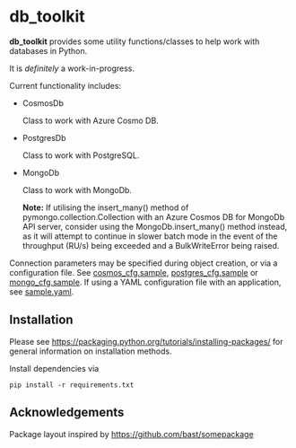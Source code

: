 # db_toolkit

**db_toolkit** provides some utility functions/classes to help work with databases in Python.

It is _definitely_ a work-in-progress.

Current functionality includes:

* CosmosDb

    Class to work with Azure Cosmo DB. 
       
* PostgresDb

    Class to work with PostgreSQL.
    
* MongoDb

    Class to work with MongoDb.

    **Note:**
    If utilising the insert_many() method of pymongo.collection.Collection with an Azure Cosmos DB for MongoDb API 
    server, consider using the MongoDb.insert_many() method instead, as it will attempt to continue in slower batch mode 
    in the event of the throughput (RU/s) being exceeded and a BulkWriteError being raised.
    
Connection parameters may be specified during object creation, or via a configuration file.
See [cosmos_cfg.sample](db_toolkit/docs/cosmos_cfg.sample), [postgres_cfg.sample](db_toolkit/docs/postgres_cfg.sample) 
or [mongo_cfg.sample](db_toolkit/docs/mongo_cfg.sample). If using a YAML configuration file
with an application, see [sample.yaml](db_toolkit/docs/sample.yaml).
    
## Installation
Please see https://packaging.python.org/tutorials/installing-packages/ for general information on installation methods.

Install dependencies via

    pip install -r requirements.txt



    
## Acknowledgements

Package layout inspired by https://github.com/bast/somepackage
